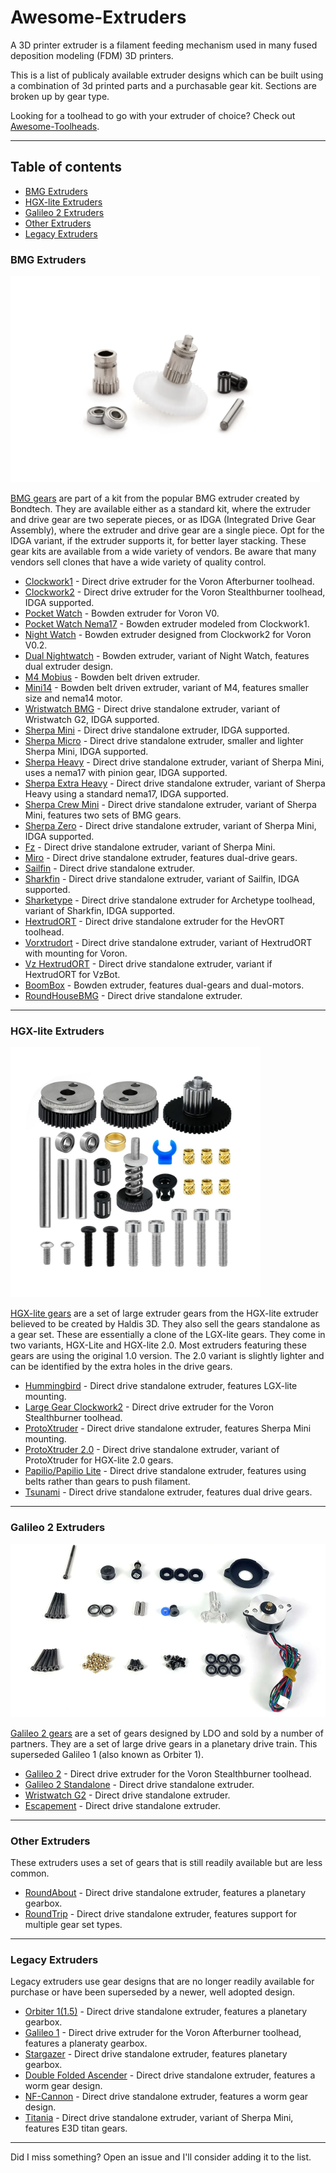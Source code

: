 # Awesome-Extruders

A 3D printer extruder is a filament feeding mechanism used in many fused deposition modeling (FDM) 3D printers. 

This is a list of publicaly available extruder designs which can be built using a combination of 3d printed parts and a purchasable gear kit. Sections are broken up by gear type.

Looking for a toolhead to go with your extruder of choice? Check out [Awesome-Toolheads](https://github.com/SartorialGrunt0/Awesome-Toolheads/tree/main).

--------------------

## Table of contents
- [BMG Extruders](#bmg-extruders)
- [HGX-lite Extruders](#hgx-lite-extruders)
- [Galileo 2 Extruders](#galileo-2-extruders)
- [Other Extruders](#other-extruders)
- [Legacy Extruders](#legacy-extruders)
### BMG Extruders
<img src="bmg.png" width="495" height="330">

[BMG gears](https://www.bondtech.se/product-category/extruders/bmg-series/?srsltid=AfmBOoqG_gRRpSIDdcMdXtBJIBlN_L-gR9r2ktUPrTVjUjdEChwsAM0k) are part of a kit 
from the popular BMG extruder created by Bondtech. They are available either as a standard kit, where the extruder and drive gear are two seperate pieces, or 
as IDGA (Integrated Drive Gear Assembly), where the extruder and drive gear are a single piece. Opt for the IDGA variant, if the extruder supports it, for better layer stacking. 
These gear kits are available from a wide variety of vendors. Be aware that many vendors sell clones that have a wide variety of quality control.

- [Clockwork1](https://github.com/VoronDesign/Voron-Afterburner/releases) - Direct drive extruder for the Voron Afterburner toolhead.
- [Clockwork2](https://github.com/VoronDesign/Voron-Stealthburner) - Direct drive extruder for the Voron Stealthburner toolhead, IDGA supported.
- [Pocket Watch](https://github.com/VoronDesign/Voron-0/tree/Voron0.0/VORON_Pocketwatch) - Bowden extruder for Voron V0.
- [Pocket Watch Nema17](https://mods.vorondesign.com/details/1rw8IyTJO2hoMYllya1IgQ) - Bowden extruder modeled from Clockwork1.
- [Night Watch](https://github.com/VoronDesign/Pocket-Watch/tree/main) - Bowden extruder designed from Clockwork2 for Voron V0.2.
- [Dual Nightwatch](https://github.com/hartk1213/MISC/tree/main/Voron%20Mods/Extruders/Dual_Nightwatch) - Bowden extruder, variant of Night Watch, features dual extruder design.
- [M4 Mobius](https://github.com/VoronDesign/Mobius-Extruder) - Bowden belt driven extruder.
- [Mini14](https://github.com/hartk1213/MISC/tree/main/Voron%20Mods/Extruders/Mini14) - Bowden belt driven extruder, variant of M4, features smaller size and nema14 motor.
- [Wristwatch BMG](https://github.com/bythorsthunder/Voron_Mods/tree/main/Wristwatch_Extruder_BMG) - Direct drive standalone extruder, variant of Wristwatch G2, IDGA supported.
- [Sherpa Mini](https://github.com/Annex-Engineering/Sherpa_Mini-Extruder) - Direct drive standalone extruder, IDGA supported.
- [Sherpa Micro](https://github.com/Annex-Engineering/Sherpa_Micro-Extruder) - Direct drive standalone extruder, smaller and lighter Sherpa Mini, IDGA supported.
- [Sherpa Heavy](https://github.com/Annex-Engineering/Sherpa_Heavy-Extruder) - Direct drive standalone extruder, variant of Sherpa Mini, uses a nema17 with pinion gear, IDGA supported.
- [Sherpa Extra Heavy](https://www.printables.com/model/549890-sherpa-extra-heavy-with-nema17-update-2) - Direct drive standalone extruder, variant of Sherpa Heavy using a standard nema17, IDGA supported.
- [Sherpa Crew Mini](https://github.com/jrlomas/Sherpa-Crew-Mini) - Direct drive standalone extruder, variant of Sherpa Mini, features two sets of BMG gears. 
- [Sherpa Zero](https://github.com/jrlomas/Sherpa-Zero) - Direct drive standalone extruder, variant of Sherpa Mini, IDGA supported.
- [Fz](https://github.com/FZaii/FZ-Extruder) - Direct drive standalone extruder, variant of Sherpa Mini.
- [Miro](https://github.com/jrlomas/miro-extruder) - Direct drive standalone extruder, features dual-drive gears.
- [Sailfin](https://github.com/CroXY3D/Sailfin-Extruder) - Direct drive standalone extruder. 
- [Sharkfin](https://github.com/KayosMaker/Sharkfin_Extruder) - Direct drive standalone extruder, variant of Sailfin, IDGA supported.
- [Sharketype](https://github.com/Armchair-Heavy-Industries/Sharketype) - Direct drive standalone extruder for Archetype toolhead, variant of Sharkfin, IDGA supported.
- [HextrudORT](https://github.com/MirageC79/HextrudORT) - Direct drive standalone extruder for the HevORT toolhead.
- [Vorxtrudort](https://github.com/nhchiu/VoronMods/tree/main/Extruders/Vorxtrudort) - Direct drive standalone extruder, variant of HextrudORT with mounting for Voron.
- [Vz HextrudORT](https://github.com/VzBoT3D/Vz-HextrudORT) - Direct drive standalone extruder, variant if HextrudORT for VzBot.
- [BoomBox](https://www.printables.com/model/1236812-boombox-the-best-bowden-extruder-on-earth) - Bowden extruder, features dual-gears and dual-motors.
- [RoundHouseBMG](https://github.com/chirpy2605/voron/tree/main/general/RoundHouse) - Direct drive standalone extruder.

--------------------

### HGX-lite Extruders
<img src="hgx-lite.jpg" width="400" height="400">

[HGX-lite gears](https://www.aliexpress.us/item/3256804512828973.html?gatewayAdapt=glo2usa4itemAdapt) are a set of large extruder gears from the HGX-lite extruder believed to be created by Haldis 3D. They also sell the gears standalone as a gear set. These are essentially a clone of the LGX-lite gears. They come in two variants, HGX-Lite and HGX-lite 2.0.  Most extruders featuring these gears are using the original 1.0 version. The 2.0 variant is slightly lighter and can be identified by the extra holes in the drive gears.

- [Hummingbird](https://github.com/nhchiu/VoronMods/tree/main/Extruders/Hummingbird) - Direct drive standalone extruder, features LGX-lite mounting.
- [Large Gear Clockwork2](https://github.com/nhchiu/VoronMods/tree/main/Extruders/Large_Gear_Clockwork2) - Direct drive extruder for the Voron Stealthburner toolhead.
- [ProtoXtruder](https://github.com/nhchiu/VoronMods/tree/main/Extruders/ProtoXtruder) - Direct drive standalone extruder, features Sherpa Mini mounting.
- [ProtoXtruder 2.0](https://github.com/nhchiu/3DPrinter-Designs/tree/main/ProtoXtruder_2.0) - Direct drive standalone extruder, variant of ProtoXtruder for HGX-lite 2.0 gears.
- [Papilio/Papilio Lite](https://github.com/kevinakasam/Papilio-Belt-Extruder) - Direct drive standalone extruder, features using belts rather than gears to push filament.
- [Tsunami](https://www.printables.com/model/1175316-beta-tsunami-extruder) - Direct drive standalone extruder, features dual drive gears.

--------------------

### Galileo 2 Extruders
<img src="galileo2.png" width="555" height="277">

[Galileo 2 gears](https://github.com/JaredC01/Galileo2) are a set of gears designed by LDO and sold by a number of partners. They are a set of large drive gears in a planetary drive train. This superseded Galileo 1 (also known as Orbiter 1).

- [Galileo 2](https://github.com/JaredC01/Galileo2/tree/main/galileo2_extruder) - Direct drive extruder for the Voron Stealthburner toolhead.
- [Galileo 2 Standalone](https://github.com/JaredC01/Galileo2/tree/main/galileo2_standalone) - Direct drive standalone extruder.
- [Wristwatch G2](https://github.com/tetsu97/WristWatch-G2-Extruder) - Direct drive standalone extruder.
- [Escapement](https://github.com/Armchair-Heavy-Industries/Escapement) - Direct drive standalone extruder.

--------------------

### Other Extruders

These extruders uses a set of gears that is still readily available but are less common.

- [RoundAbout](https://github.com/chirpy2605/voron/tree/main/general/RoundAbout) - Direct drive standalone extruder, features a planetary gearbox.
- [RoundTrip](https://github.com/chirpy2605/voron/tree/main/general/RoundTrip) - Direct drive standalone extruder, features support for multiple gear set types.

--------------------

### Legacy Extruders

Legacy extruders use gear designs that are no longer readily available for purchase or have been superseded by a newer, well adopted design.

- [Orbiter 1(1.5)]( https://www.orbiterprojects.com/orbiter-1-5/) - Direct drive standalone extruder, features a planetary gearbox.
- [Galileo 1](https://github.com/JaredC01/Galileo) - Direct drive extruder for the Voron Afterburner toolhead, features a planeraty gearbox.
- [Stargazer](https://www.printables.com/model/245121-stargazer-v1) - Direct drive standalone extruder, features planetary gearbox. 
- [Double Folded Ascender](https://github.com/Annex-Engineering/Folded_Ascender-Extruder) - Direct drive standalone extruder, features a worm gear design.
- [NF-Cannon](https://github.com/Mellow-3D/NF-Cannon) - Direct drive standalone extruder, features a worm gear design.
- [Titania](https://www.printables.com/model/729823-titania-extruder-with-e3d-titan-gears-made-in-sher) - Direct drive standalone extruder, variant of Sherpa Mini, features E3D titan gears.

--------------------

Did I miss something? Open an issue and I'll consider adding it to the list.


